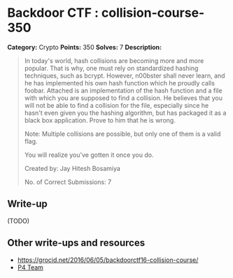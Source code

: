 # Backdoor CTF : collision-course-350

**Category:** Crypto
**Points:** 350
**Solves:** 7
**Description:**

> In today's world, hash collisions are becoming more and more popular. That is why, one must rely on standardized hashing techniques, such as bcrypt. However, n00bster shall never learn, and he has implemented his own hash function which he proudly calls foobar. Attached is an implementation of the hash function and a file with which you are supposed to find a collision. He believes that you will not be able to find a collision for the file, especially since he hasn't even given you the hashing algorithm, but has packaged it as a black box application. Prove to him that he is wrong.
>
>
> Note: Multiple collisions are possible, but only one of them is a valid flag.
>
> You will realize you've gotten it once you do.
>
> Created by: Jay Hitesh Bosamiya
>
> No. of Correct Submissions: 7
>


## Write-up

(TODO)

## Other write-ups and resources

* https://grocid.net/2016/06/05/backdoorctf16-collision-course/
* [P4 Team](https://github.com/p4-team/ctf/tree/master/2016-06-04-backdoor-ctf/crypto_collision_course)
